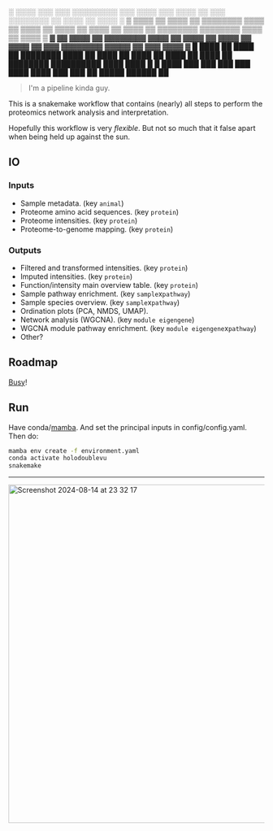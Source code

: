 
░  ░░░░  ░░░      ░░░  ░░░░░░░░░      ░░░       ░░░░      ░░░  ░░░░  ░░       ░░░  ░░░░░░░░        ░░  ░░░░  ░░  ░░░░  ░
▒  ▒▒▒▒  ▒▒  ▒▒▒▒  ▒▒  ▒▒▒▒▒▒▒▒  ▒▒▒▒  ▒▒  ▒▒▒▒  ▒▒  ▒▒▒▒  ▒▒  ▒▒▒▒  ▒▒  ▒▒▒▒  ▒▒  ▒▒▒▒▒▒▒▒  ▒▒▒▒▒▒▒▒  ▒▒▒▒  ▒▒  ▒▒▒▒  ▒
▓        ▓▓  ▓▓▓▓  ▓▓  ▓▓▓▓▓▓▓▓  ▓▓▓▓  ▓▓  ▓▓▓▓  ▓▓  ▓▓▓▓  ▓▓  ▓▓▓▓  ▓▓       ▓▓▓  ▓▓▓▓▓▓▓▓      ▓▓▓▓▓  ▓▓  ▓▓▓  ▓▓▓▓  ▓
█  ████  ██  ████  ██  ████████  ████  ██  ████  ██  ████  ██  ████  ██  ████  ██  ████████  ██████████    ████  ████  █
█  ████  ███      ███        ███      ███       ████      ████      ███       ███        ██        █████  ██████      ██
 


> I'm a pipeline kinda guy.

This is a snakemake workflow that contains (nearly) all steps to perform the proteomics network analysis and interpretation. 

Hopefully this workflow is very _flexible_. But not so much that it false apart when being held up against the sun.


## IO

### Inputs

  - Sample metadata. (key `animal`)
  - Proteome amino acid sequences. (key `protein`)
  - Proteome intensities. (key `protein`)
  - Proteome-to-genome mapping. (key `protein`)
  

### Outputs

  - Filtered and transformed intensities. (key `protein`)
  - Imputed intensities. (key `protein`)
  - Function/intensity main overview table. (key `protein`)
  - Sample pathway enrichment. (key `sample`x`pathway`)
  - Sample species overview. (key `sample`x`pathway`)
  - Ordination plots (PCA, NMDS, UMAP). 
  - Network analysis (WGCNA). (key `module eigengene`)
  - WGCNA module pathway enrichment. (key `module eigengene`x`pathway`)
  - Other?


## Roadmap

[Busy](https://www.youtube.com/watch?v=oPQ3o14ksaM)!

## Run

Have conda/[mamba](https://github.com/conda-forge/miniforge#install). And set the principal inputs in config/config.yaml. Then do:

```bash
mamba env create -f environment.yaml
conda activate holodoublevu
snakemake
```


---
[<img width="666" alt="Screenshot 2024-08-14 at 23 32 17" src="https://github.com/user-attachments/assets/a9bc126d-f788-43f6-9d1c-ceff7d2ca498">](https://www.youtube.com/watch?v=OQSNhk5ICTI)
